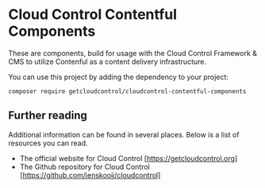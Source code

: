 # Cloud Control Contentful Components
These are components, build for usage with the Cloud Control Framework & CMS to utilize Contenful as a content delivery infrastructure.

You can use this project by adding the dependency to your project:
```
composer require getcloudcontrol/cloudcontrol-contentful-components

```
## Further reading
Additional information can be found in several places. Below is a list of resources you can read.
- The official website for Cloud Control [https://getcloudcontrol.org]
- The Github repository for Cloud Control [https://github.com/jenskooij/cloudcontrol]
